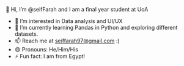 👋 Hi, I’m @seifFarah and I am a final year student at UoA
- 👀 I’m interested in Data analysis and UI/UX
- 🌱 I’m currently learning Pandas in Python and exploring different datasets. 
- 📫 Reach me at seiffarah97@gmail.com :) 
- 😄 Pronouns: He/Him/His
- ⚡ Fun fact: I am from Egypt!

